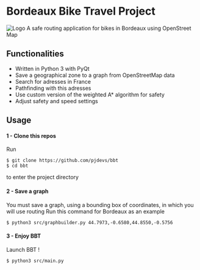 # Bordeaux Bike Travel Project

![Logo](https://pjdevs.servehttp.com/files/bbt.png)
A safe routing application for bikes in Bordeaux using OpenStreet Map

## Functionalities

- Written in Python 3 with PyQt
- Save a geographical zone to a graph from OpenStreetMap data
- Search for adresses in France
- Pathfinding with this adresses
- Use custom version of the weighted A* algorithm for safety
- Adjust safety and speed settings

## Usage

#### 1 - Clone this repos

Run
```
$ git clone https://github.com/pjdevs/bbt
$ cd bbt
```
to enter the project directory

#### 2 - Save a graph

You must save a graph, using a bounding box of coordinates, in which you will use routing
Run this command for Bordeaux as an example
```
$ python3 src/graphbuilder.py 44.7973,-0.6580,44.8550,-0.5756
```

#### 3 - Enjoy BBT

Launch BBT !

```
$ python3 src/main.py
```